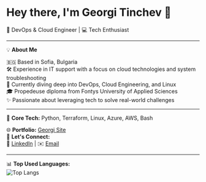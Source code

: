 # Hey there, I'm Georgi Tinchev 👋  
🚀 DevOps & Cloud Engineer | 💻 Tech Enthusiast

---

💡 **About Me**  

🇧🇬 Based in Sofia, Bulgaria  
🛠️ Experience in IT support with a focus on cloud technologies and system troubleshooting  
🧠 Currently diving deep into DevOps, Cloud Engineering, and Linux  
🎓 Propedeuse diploma from Fontys University of Applied Sciences  
✨ Passionate about leveraging tech to solve real-world challenges

---

🧰 **Core Tech:** Python, Terraform, Linux, Azure, AWS, Bash

🌐 **Portfolio:** [Georgi Site](https://georgitinchev.netlify.app)  
💬 **Let's Connect:**  
  💼 [LinkedIn](https://www.linkedin.com/in/georgi-tinchev-903446215/) | ✉️ [Email](mailto:georgi.tinchev.124@gmail.com)

---

📊 **Top Used Languages:**  
![Top Langs](https://github-readme-stats.vercel.app/api/top-langs/?username=georgitinchev&layout=compact)

